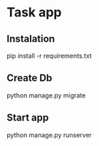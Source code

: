 # Task app

## Instalation

pip install -r requirements.txt

## Create Db

python manage.py migrate 

## Start app 

python manage.py runserver 